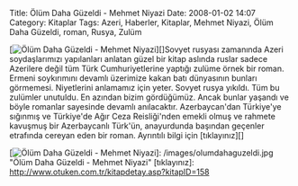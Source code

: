 Title: Ölüm Daha Güzeldi - Mehmet Niyazi 
Date: 2008-01-02 14:07
Category: Kitaplar
Tags: Azeri, Haberler, Kitaplar, Mehmet Niyazi, Ölüm Daha Güzeldi, roman, Rusya, Zulüm

[![Ölüm Daha Güzeldi - Mehmet Niyazi][]][]Sovyet rusyası zamanında Azeri
soydaşlarımızı yapılanları anlatan güzel bir kitap aslında ruslar sadece
Azerilere değil tüm Türk Cumhuriyetlerine yaptığı zulüme örnek bir
roman. Ermeni soykırımını devamlı üzerimize kakan batı dünyasının
bunları görmemesi. Niyetlerini anlamamız için yeter. Sovyet rusya
yıkıldı. Tüm bu zulümler unutuldu. En azından bizim gördüğümüz. Ancak
bunlar yaşandı ve böyle romanlar sayesinde devamlı anılacaktır.
Azerbaycan'dan Türkiye'ye sığınmış ve Türkiye'de Ağır Ceza Reisliği'nden
emekli olmuş ve rahmete kavuşmuş bir Azerbaycanlı Türk'ün, anayurdunda
başından geçenler etrafında cereyan eden bir roman. Ayrıntılı bilgi için
[tıklayınız][]

  [Ölüm Daha Güzeldi - Mehmet Niyazi]: /images/olumdahaguzeldi.kucukresim.jpg
  [![Ölüm Daha Güzeldi - Mehmet Niyazi][]]: /images/olumdahaguzeldi.jpg
    "Ölüm Daha Güzeldi - Mehmet Niyazi"
  [tıklayınız]: http://www.otuken.com.tr/kitapdetay.asp?kitapID=158
